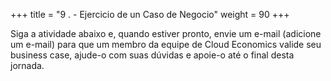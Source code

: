 +++ 
title = "9 . - Ejercicio de un Caso de Negocio" 
weight = 90
+++

Siga a atividade abaixo e, quando estiver pronto, envie um e-mail (adicione um e-mail) para que um membro da equipe de Cloud Economics valide seu business case, ajude-o com suas dúvidas e apoie-o até o final desta jornada.